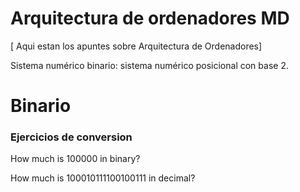 # Arquitectura de ordenadores MD
[
Aqui estan los apuntes sobre Arquitectura de Ordenadores]



Sistema numérico binario: sistema numérico posicional con base 2.


# Binario



### Ejercicios de conversion

How much is 100000 in binary?

How much is 100010111100100111 in decimal?

